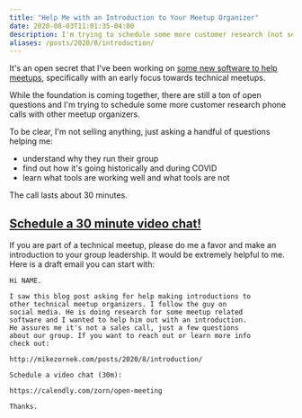 ```yaml
---
title: "Help Me with an Introduction to Your Meetup Organizer"
date: 2020-08-03T11:01:35-04:00
description: I'm trying to schedule some more customer research (not selling anything) phone calls (30m) with other meetup organizers.
aliases: /posts/2020/8/introduction/
---
```


It's an open secret that I've been working on [some new software to help meetups](https://guildflow.com/), specifically with an early focus towards technical meetups.

While the foundation is coming together, there are still a ton of open questions and I'm trying to schedule some more customer research phone calls with other meetup organizers.

To be clear, I'm not selling anything, just asking a handful of questions helping me:

* understand why they run their group
* find out how it's going historically and during COVID
* learn what tools are working well and what tools are not 

The call lasts about 30 minutes.

## [Schedule a 30 minute video chat!](https://calendly.com/zorn/open-meeting)
If you are part of a technical meetup, please do me a favor and make an introduction to your group leadership. It would be extremely helpful to me. Here is a draft email you can start with:

```
Hi NAME.

I saw this blog post asking for help making introductions to
other technical meetup organizers. I follow the guy on
social media. He is doing research for some meetup related
software and I wanted to help him out with an introduction.
He assures me it's not a sales call, just a few questions
about our group. If you want to reach out or learn more info
check out:

http://mikezornek.com/posts/2020/8/introduction/

Schedule a video chat (30m):

https://calendly.com/zorn/open-meeting

Thanks.
```